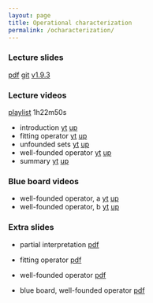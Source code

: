 ```yaml
---
layout: page
title: Operational characterization
permalink: /ocharacterization/
---
```


### Lecture slides

  [pdf](https://github.com/potassco-asp-course/course/releases/download/v1.9.3/ocharacterization.pdf)
  [git](https://github.com/potassco-asp-course/operational-characterization)
  [v1.9.3](https://github.com/potassco-asp-course/course/releases/tag/v1.9.3)

### Lecture videos

  [playlist](https://youtube.com/playlist?list=PL7DBaibuDD9NkCfCqvMGt9VQXujGg56Wf) 1h22m50s

  * introduction
	[yt](https://youtu.be/IArrXv-8AmI)
	[up](https://mediaup.uni-potsdam.de/Play/29115)
  * fitting operator
	[yt](https://youtu.be/6EK8OqIQJ60)
	[up](https://mediaup.uni-potsdam.de/Play/29142)
  * unfounded sets
	[yt](https://youtu.be/6nu_xqoFwuM)
	[up](https://mediaup.uni-potsdam.de/Play/29223)
  * well-founded operator
	[yt](https://youtu.be/ZPszS4t0vmo)
	[up](https://mediaup.uni-potsdam.de/Play/29367)
  * summary
	[yt](https://youtu.be/YnFjYnSWWW0)
	[up](https://mediaup.uni-potsdam.de/Play/29370)

### Blue board videos

  * well-founded operator, a
	[yt](https://youtu.be/yTi7Rz0QK_0)
	[up](https://mediaup.uni-potsdam.de/Play/29337)
  * well-founded operator, b
	[yt](https://youtu.be/crDCFR0EvOw)
	[up](https://mediaup.uni-potsdam.de/Play/29336)

### Extra slides

  * partial interpretation
	[pdf](https://github.com/potassco-asp-course/course/releases/download/v1.9.3/partial-interpretation.pdf)
  * fitting operator
	[pdf](https://github.com/potassco-asp-course/course/releases/download/v1.9.3/fitting-operator.pdf)
  * well-founded operator
	[pdf](https://github.com/potassco-asp-course/course/releases/download/v1.9.3/well-founded-operator.pdf)

  * blue board, well-founded operator
	[pdf](https://github.com/potassco-asp-course/course/releases/download/v1.9.3/example-well-founded-iteration.pdf)
